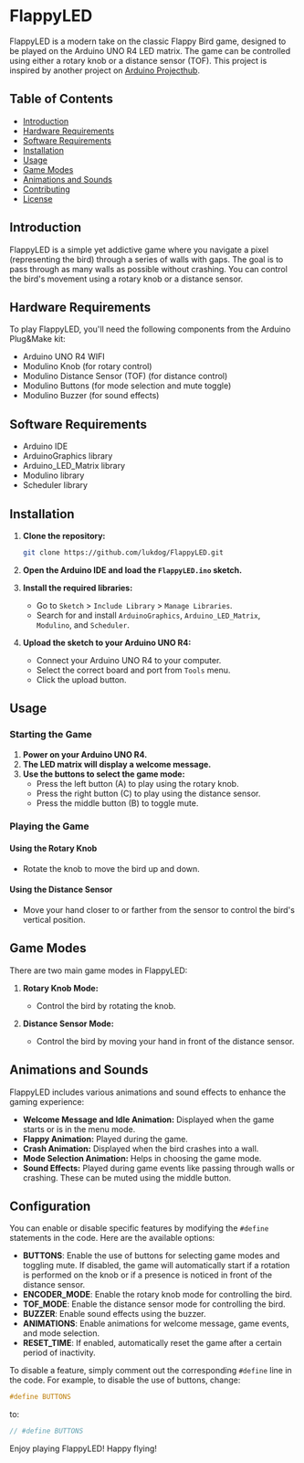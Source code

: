 # FlappyLED

FlappyLED is a modern take on the classic Flappy Bird game, designed to be played on the Arduino UNO R4 LED matrix. The game can be controlled using either a rotary knob or a distance sensor (TOF). This project is inspired by another project on [Arduino Projecthub](https://projecthub.arduino.cc/mad_mcu/how-to-play-flappy-bird-like-game-with-your-voice-e5b6eb).

## Table of Contents

- [Introduction](#introduction)
- [Hardware Requirements](#hardware-requirements)
- [Software Requirements](#software-requirements)
- [Installation](#installation)
- [Usage](#usage)
- [Game Modes](#game-modes)
- [Animations and Sounds](#animations-and-sounds)
- [Contributing](#contributing)
- [License](#license)

## Introduction

FlappyLED is a simple yet addictive game where you navigate a pixel (representing the bird) through a series of walls with gaps. The goal is to pass through as many walls as possible without crashing. You can control the bird's movement using a rotary knob or a distance sensor.

## Hardware Requirements

To play FlappyLED, you'll need the following components from the Arduino Plug&Make kit:

- Arduino UNO R4 WIFI
- Modulino Knob (for rotary control)
- Modulino Distance Sensor (TOF) (for distance control)
- Modulino Buttons (for mode selection and mute toggle)
- Modulino Buzzer (for sound effects)

## Software Requirements

- Arduino IDE
- ArduinoGraphics library
- Arduino_LED_Matrix library
- Modulino library
- Scheduler library

## Installation

1. **Clone the repository:**
   ```sh
   git clone https://github.com/lukdog/FlappyLED.git
   ```

2. **Open the Arduino IDE and load the `FlappyLED.ino` sketch.**

3. **Install the required libraries:**
   - Go to `Sketch` > `Include Library` > `Manage Libraries`.
   - Search for and install `ArduinoGraphics`, `Arduino_LED_Matrix`, `Modulino`, and `Scheduler`.

4. **Upload the sketch to your Arduino UNO R4:**
   - Connect your Arduino UNO R4 to your computer.
   - Select the correct board and port from `Tools` menu.
   - Click the upload button.

## Usage

### Starting the Game

1. **Power on your Arduino UNO R4.**
2. **The LED matrix will display a welcome message.**
3. **Use the buttons to select the game mode:**
   - Press the left button (A) to play using the rotary knob.
   - Press the right button (C) to play using the distance sensor.
   - Press the middle button (B) to toggle mute.

### Playing the Game

#### Using the Rotary Knob
- Rotate the knob to move the bird up and down.

#### Using the Distance Sensor
- Move your hand closer to or farther from the sensor to control the bird's vertical position.

## Game Modes

There are two main game modes in FlappyLED:

1. **Rotary Knob Mode:**
   - Control the bird by rotating the knob.

2. **Distance Sensor Mode:**
   - Control the bird by moving your hand in front of the distance sensor.

## Animations and Sounds

FlappyLED includes various animations and sound effects to enhance the gaming experience:

- **Welcome Message and Idle Animation:** Displayed when the game starts or is in the menu mode.
- **Flappy Animation:** Played during the game.
- **Crash Animation:** Displayed when the bird crashes into a wall.
- **Mode Selection Animation:** Helps in choosing the game mode.
- **Sound Effects:** Played during game events like passing through walls or crashing. These can be muted using the middle button.

## Configuration

You can enable or disable specific features by modifying the `#define` statements in the code. Here are the available options:

- **BUTTONS**: Enable the use of buttons for selecting game modes and toggling mute. If disabled, the game will automatically start if a rotation is performed on the knob or if a presence is noticed in front of the distance sensor.
- **ENCODER_MODE**: Enable the rotary knob mode for controlling the bird.
- **TOF_MODE**: Enable the distance sensor mode for controlling the bird.
- **BUZZER**: Enable sound effects using the buzzer.
- **ANIMATIONS**: Enable animations for welcome message, game events, and mode selection.
- **RESET_TIME**: If enabled, automatically reset the game after a certain period of inactivity.

To disable a feature, simply comment out the corresponding `#define` line in the code. For example, to disable the use of buttons, change:

```cpp
#define BUTTONS
```

to:

```cpp
// #define BUTTONS
```

Enjoy playing FlappyLED! Happy flying!